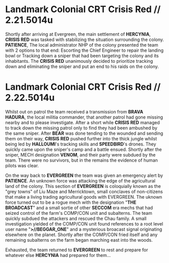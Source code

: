 # Landmark Colonial CRT Crisis Red // 2.21.5014u
Shortly after arriving at Evergreen, the main settlement of **HERCYNIA**, **CRISIS RED** was tasked with stabilizing the situation surrounding the colony. **PATIENCE**, The local administrator NHP of the colony presented the team with 2 options to that end: Escorting the Chief Engineer to repair the landing bowl or Tracking down a sniper that had been targeting the colony and its inhabitants. The **CRISIS RED** unanimously decided to prioritize tracking down and eliminating the sniper and put an end to his raids on the colony.

# Landmark Colonial CRT Crisis Red // 2.22.5014u
Whilst out on patrol the team received a transmission from **BRAVA HADURA**, the local militia commander, that another patrol had gone missing nearby and to please investigate. After a short while **CRISIS RED** managed to track down the missing patrol only to find they had been ambushed by the same sniper. After **BEAR** was done tending to the wounded and sending them on their way, **CRISIS RED** pushed further into the thick jungle whilst being led by **HALLOUMI**'s tracking skills and **SPEEDBIRD**'s drones. They quickly came upon the sniper's camp and a battle ensued. Shortly after the sniper, MECH designation **VENOM**, and their party were subdued by the team. There were no survivors, but in the remains the evidence of human pilots was clear.

On the way back to **EVERGREEN** the team was given an emergency alert by **PATIENCE**. An unknown force was attacking the edge of the agricultural land of the colony. This section of **EVERGREEN** is coloquially known as the "grey towns" of Liu Maze and Merricktown, small conclaves of non-citizens that make a living trading agricultural goods with EVERGREEN. The uknown force turned out to be a rogue mech with the designation "**THE BROADCAST**" and a small sortie of other **SECCOM** era mechs that had seized control of the farm's COMP/CON unit and subalterns. The team quickly subdued the attackers and rescued the Chau family. A small investigation yielded of the COMP/CON unit found references to a root level user name "**>//BEGGAR_ONE**" and a mysterious broacast signal originating elsewhere on the planet. Shortly after the COMP/CON fried itself and any remaining subalterns on the farm began marching east into the woods.

Exhausted, the team returned to **EVERGREEN** to rest and prepare for whatever else **HERCYNIA** had prepared for them...